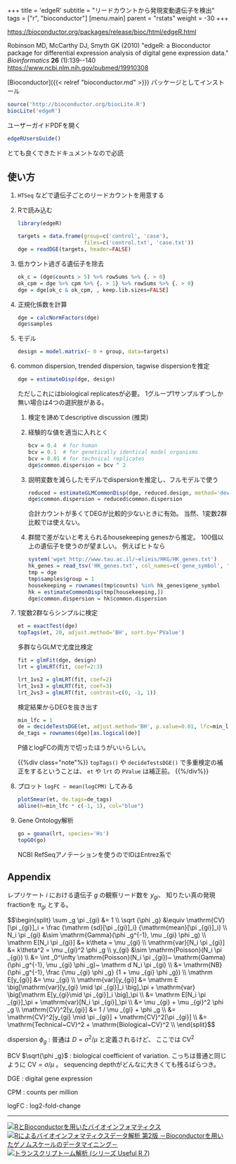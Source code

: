 +++
title = 'edgeR'
subtitle = "リードカウントから発現変動遺伝子を検出"
tags = ["r", "bioconductor"]
[menu.main]
  parent = "rstats"
  weight = -30
+++

<https://bioconductor.org/packages/release/bioc/html/edgeR.html>

Robinson MD, McCarthy DJ, Smyth GK (2010)
"edgeR: a Bioconductor package for differential expression analysis of digital gene expression data."
*Bioinformatics* **26** (1):139--140
<https://www.ncbi.nlm.nih.gov/pubmed/19910308>

[Bioconductor]({{< relref "bioconductor.md" >}}) パッケージとしてインストール

```r
source('http://bioconductor.org/biocLite.R')
biocLite('edgeR')
```

ユーザーガイドPDFを開く

```r
edgeRUsersGuide()
```

とても良くできたドキュメントなので必読

## 使い方

1.  `HTSeq` などで遺伝子ごとのリードカウントを用意する
2.  Rで読み込む

    ```r
    library(edgeR)

    targets = data.frame(group=c('control', 'case'),
                         files=c('control.txt', 'case.txt'))
    dge = readDGE(targets, header=FALSE)
    ```

3.  低カウント過ぎる遺伝子を除去

    ```r
    ok_c = (dge$counts > 5) %>% rowSums %>% {. > 0}
    ok_cpm = dge %>% cpm %>% {. > 1} %>% rowSums %>% {. > 0}
    dge = dge[ok_c & ok_cpm, , keep.lib.sizes=FALSE]
    ```

4.  正規化係数を計算

    ```r
    dge = calcNormFactors(dge)
    dge$samples
    ```

5.  モデル

    ```r
    design = model.matrix(~ 0 + group, data=targets)
    ```

6.  common dispersion, trended dispersion, tagwise dispersionを推定

    ```r
    dge = estimateDisp(dge, design)
    ```

    ただしこれにはbiological replicatesが必要。
    1グループ1サンプルずつしか無い場合は4つの選択肢がある。

    1.  検定を諦めてdescriptive discussion (推奨)
    2.  経験的な値を適当に入れとく

        ```r
        bcv = 0.4  # for human
        bcv = 0.1  # for genetically identical model organisms
        bcv = 0.01 # for technical replicates
        dge$common.dispersion = bcv ^ 2
        ```

    3.  説明変数を減らしたモデルでdispersionを推定し、フルモデルで使う

        ```r
        reduced = estimateGLMCommonDisp(dge, reduced.design, method='deviance', robust=TRUE, subset=NULL)
        dge$common.dispersion = reduced$common.dispersion
        ```

        合計カウントが多くてDEGが比較的少ないときに有効。
        当然、1変数2群比較では使えない。

    4.  群間で差がないと考えられるhousekeeping genesから推定。
        100個以上の遺伝子を使うのが望ましい。
        例えばヒトなら

        ```r
        system('wget http://www.tau.ac.il/~elieis/HKG/HK_genes.txt')
        hk_genes = read_tsv('HK_genes.txt', col_names=c('gene_symbol', 'refseq'))
        tmp = dge
        tmp$samples$group = 1
        housekeeping = rownames(tmp$counts) %in% hk_genes$gene_symbol
        hk = estimateCommonDisp(tmp[housekeeping,])
        dge$common.dispersion = hk$common.dispersion
        ```

7.  1変数2群ならシンプルに検定

    ```r
    et = exactTest(dge)
    topTags(et, 20, adjust.method='BH', sort.by='PValue')
    ```

    多群ならGLMで尤度比検定

    ```r
    fit = glmFit(dge, design)
    lrt = glmLRT(fit, coef=2:3)

    lrt_1vs2 = glmLRT(fit, coef=2)
    lrt_1vs3 = glmLRT(fit, coef=3)
    lrt_2vs3 = glmLRT(fit, contrast=c(0, -1, 1))
    ```

    検定結果からDEGを抜き出す

    ```r
    min_lfc = 1
    de = decideTestsDGE(et, adjust.method='BH', p.value=0.01, lfc=min_lfc)
    de_tags = rownames(dge)[as.logical(de)]
    ```

    P値とlogFCの両方で切ったほうがいいらしい。

    {{%div class="note"%}}
`topTags()` や `decideTestsDGE()`
で多重検定の補正をするということは、
`et` や `lrt` の `PValue` は補正前。
    {{%/div%}}

8.  プロット `logFC ~ mean(logCPM)` してみる

    ```r
    plotSmear(et, de.tags=de_tags)
    abline(h=min_lfc * c(-1, 1), col="blue")
    ```

9.  Gene Ontology解析

    ```r
    go = goana(lrt, species='Hs')
    topGO(go)
    ```

    NCBI RefSeqアノテーションを使うのでIDはEntrez系で

## Appendix

レプリケート *i* における遺伝子 *g* の観察リード数を $y _{gi}$、
知りたい真の発現fractionを $\pi _{gi}$ とする。

<div>$$\begin{split}
\sum _g \pi _{gi} &= 1 \\
\sqrt {\phi _g} &\equiv \mathrm{CV}[\pi _{gi}]_i
                = \frac {\mathrm {sd}[\pi _{gi}]_i} {\mathrm{mean}[\pi _{gi}]_i} \\
N_i \pi _{gi} &\sim \mathrm{Gamma}(\phi _g^{-1}, \mu _{gi} \phi _g) \\
\mathrm E[N_i \pi _{gi}] &= k\theta = \mu _{gi} \\
\mathrm{var}[N_i \pi _{gi}] &= k\theta^2 = \mu _{gi}^2 \phi _g \\
y_{gi} &\sim \mathrm{Poisson}(N_i \pi _{gi}) \\
       &= \int _0^\infty \mathrm{Poisson}(N_i \pi _{gi})~
                         \mathrm{Gamma}(\phi _g^{-1}, \mu _{gi} \phi _g)~ \mathrm d N_i \pi _{gi} \\
       &= \mathrm{NB}(\phi _g^{-1}, \frac {\mu _{gi} \phi _g} {1 + \mu _{gi} \phi _g}) \\
\mathrm E[y_{gi}] &= \mu _{gi} \\
\mathrm{var}[y_{gi}] &= \mathrm E \big[\mathrm{var}[y_{gi} \mid \pi _{gi}]_i \big]_\pi
                      + \mathrm{var} \big[\mathrm E[y_{gi}\mid \pi _{gi}]_i \big]_\pi \\
                     &= \mathrm E[N_i \pi _{gi}]_\pi + \mathrm{var}[N_i \pi _{gi}]_\pi \\
                     &= \mu _{gi} + \mu _{gi}^2 \phi _g \\
\mathrm{CV}^2[y_{gi}] &= 1 / \mu _{gi} + \phi _g \\
                   &= \mathrm{CV}^2[y_{gi} \mid \pi _{gi}] + \mathrm{CV}^2[\pi _{gi}] \\
                   &= \mathrm{Technical~CV}^2 + \mathrm{Biological~CV}^2 \\
\end{split}$$</div>

dispersion $\phi _g$
:   普通は $D = \sigma^2 / \mu$ と定義されるけど、
    ここでは $\mathrm{CV}^2$

BCV $\sqrt{\phi _g}$
:   biological coefficient of variation.
    こっちは普通と同じように $\mathrm{CV} = \sigma / \mu$ 。
    sequencing depthがどんなに大きくても残るばらつき。

DGE
:   digital gene expression

CPM
:   counts per million

logFC
:   log2-fold-change

------------------------------------------------------------------------

<a href="http://www.amazon.co.jp/exec/obidos/ASIN/4621062506/heavywatal-22/" rel="nofollow" target="_blank"><img src="http://ecx.images-amazon.com/images/I/41aQBFtkgBL._SX160_.jpg" alt="RとBioconductorを用いたバイオインフォマティクス" /></a>
<a href="http://www.amazon.co.jp/exec/obidos/ASIN/4320057082/heavywatal-22/" rel="nofollow" target="_blank"><img src="http://ecx.images-amazon.com/images/I/51yBjAPptKL._SX160_.jpg" alt="Rによるバイオインフォマティクスデータ解析 第2版 －Bioconductorを用いたゲノムスケールのデータマイニング－" /></a>
<a href="http://www.amazon.co.jp/exec/obidos/ASIN/4320123700/heavywatal-22/" rel="nofollow" target="_blank"><img src="http://ecx.images-amazon.com/images/I/41aoEmhUR0L._SX160_.jpg" alt="トランスクリプトーム解析 (シリーズ Useful R 7)" /></a>
